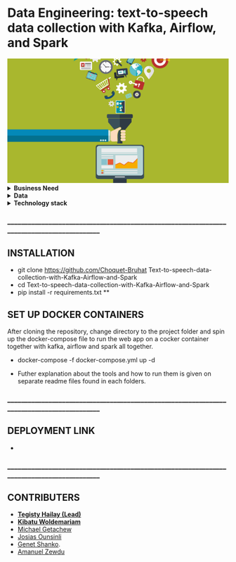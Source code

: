 # Data Engineering: text-to-speech data collection with Kafka, Airflow, and Spark

<img title="kafka" alt="Alt text" src="/images/collect.png" width= "1000">

<details close>
<summary><b>Business Need</b></summary>
<br>
Recognizing the value of large data sets for speech-t0-text data sets, and seeing the opportunity that there are many text corpuses for Amharic and Swahili languages, this project aims to design and build a robust, large scale, fault tolerant, highly available Kafka cluster that can be used to post a sentence and receive an audio file. 

By the end of this project, we will produce a tool that can be deployed to process posting and receiving text and audio files from and into a data lake, apply transformation in a distributed manner, and load it into a warehouse in a suitable format to train a speech-t0-text model.  

</details>
<details close>
<summary><b>Data</b></summary>
<br>
The purpose of the project is to build a data engineering pipeline that allows recording millions of Amharic and Swahili speakers reading digital texts in-app and web platforms. There are a number of large text corpora we will use, but for the purpose of testing the backend development, we can use the recently released Amharic news text classification dataset with baseline performance dataset: [IsraelAbebe/An-Amharic-News-Text-classification-Dataset: An Amharic News Text classification Dataset (github.com)](https://github.com/IsraelAbebe/An-Amharic-News-Text-classification-Dataset).
## Summary of tools used in the projects
- Apache Spark – A fast and general engine for large-scale data processing. It is 100 times faster than Hadoop MapReduce in memory and 10x faster on disk. Learn more about Apache Spark here
- Apache Airflow-DAGs are defined as Python code. Airflow executes all Python code in the dags-folder and loads any DAG objects that appear in globals(). The simplest way of creating a DAG is to write it as a static Python file. However, sometimes manually writing DAGs isn't practical. Maybe you have hundreds or thousands of DAGs that do similar things with just a parameter changing between them. Or maybe you need a set of DAGs to load tables, but don't want to manually update DAGs every time those tables change. In these cases, and others, it can make more sense to dynamically generate DAGs.
- Python – Python is a widely used high-level, general-purpose, interpreted, dynamic programming language. Learn more about Python here
- Kafka – A high-throughput, distributed, publish-subscribe messaging system. Learn more about Kafka here
- React-

Read a brief description of the data [here](https://arxiv.org/pdf/2103.05639.pdf).

### Alternative data 
Ready-made Amharic data collected from different sources [here](https://drive.google.com/file/d/1_YLX27TdACjIF1iu8e3t-kkTb1qBlLkO/view?usp=sharing). 

</details>
<details close>
<summary><b>Technology stack</b></summary>
<br>
Integration between tools towards the final goal

<img title="kafka" alt="Alt text" src="/images/kafka.PNG">

</details>

### ___________________________________________________________________________________________

## INSTALLATION
 * git clone https://github.com/Choquet-Bruhat Text-to-speech-data-collection-with-Kafka-Airflow-and-Spark
 * cd Text-to-speech-data-collection-with-Kafka-Airflow-and-Spark
 * pip install -r requirements.txt **
 
 ## SET UP DOCKER CONTAINERS

After cloning the repository, change directory to the project folder and spin up the docker-compose file to run the web app on a cocker container together with kafka, airflow and spark all together. 
 
 * docker-compose -f docker-compose.yml up -d

 * Futher explanation about the tools and how to run them is given on separate readme files found in each folders.
 
 
### ___________________________________________________________________________________________
## DEPLOYMENT LINK
 *  
### ___________________________________________________________________________________________
## CONTRIBUTERS
- [**Tegisty Hailay (Lead)**](https://github.com/tigisthailay)
- [**Kibatu Woldemariam**](https://github.com/kebishaa)
- [Michael Getachew](https://github.com/michaelgetachew-abebe)
- [Josias Ounsinli](https://github.com/Josias-Ounsinli)
- [Genet Shanko](https://github.com/gshanko125298).   
- [Amanuel Zewdu](https://github.com/Amanuel3065)

